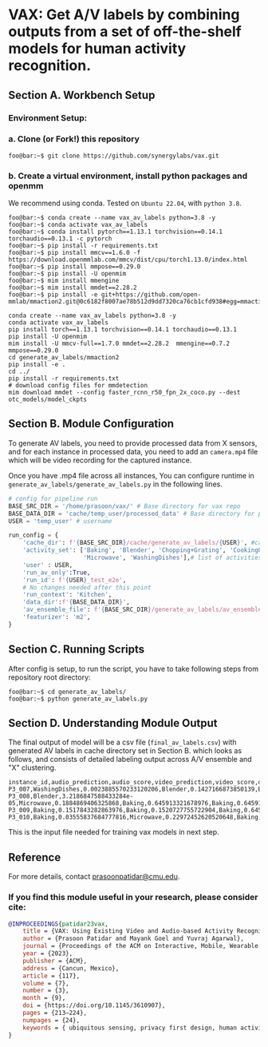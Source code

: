 # VAX: Get A/V labels by combining outputs from a set of off-the-shelf models for human activity recognition.

## Section A. Workbench Setup

### Environment Setup:

### a. Clone (or Fork!) this repository

```shell
foo@bar:~$ git clone https://github.com/synergylabs/vax.git
```

### b. Create a virtual environment, install python packages and openmm

We recommend using conda. Tested on `Ubuntu 22.04`, with `python 3.8`.

```shell
foo@bar:~$ conda create --name vax_av_labels python=3.8 -y
foo@bar:~$ conda activate vax_av_labels
foo@bar:~$ conda install pytorch==1.13.1 torchvision==0.14.1 torchaudio==0.13.1 -c pytorch
foo@bar:~$ pip install -r requirements.txt
foo@bar:~$ pip install mmcv==1.6.0 -f https://download.openmmlab.com/mmcv/dist/cpu/torch1.13.0/index.html
foo@bar:~$ pip install mmpose==0.29.0
foo@bar:~$ pip install -U openmim
foo@bar:~$ mim install mmengine
foo@bar:~$ mim install mmdet==2.28.2
foo@bar:~$ pip install -e git+https://github.com/open-mmlab/mmaction2.git@0c6182f8007ae78b512d9dd7320ca76cb1cfd938#egg=mmaction2
```

```shell
conda create --name vax_av_labels python=3.8 -y
conda activate vax_av_labels
pip install torch==1.13.1 torchvision==0.14.1 torchaudio==0.13.1
pip install -U openmim
mim install -U mmcv-full==1.7.0 mmdet==2.28.2  mmengine==0.7.2 mmpose==0.29.0
cd generate_av_labels/mmaction2
pip install -e .
cd ../
pip install -r requirements.txt
# download config files for mmdetection 
mim download mmdet --config faster_rcnn_r50_fpn_2x_coco.py --dest otc_models/model_ckpts
```
## Section B. Module Configuration

To generate AV labels, you need to provide processed data from X sensors, and for each instance in processed data, you need to add an ```camera.mp4``` file
which will be video recording for the captured instance.

Once you have .mp4 file across all instances, You can configure runtime in ```generate_av_labels/generate_av_labels.py``` in the following lines.

```python
# config for pipeline run
BASE_SRC_DIR = '/home/prasoon/vax/' # Base directory for vax repo
BASE_DATA_DIR = 'cache/temp_user/processed_data' # Base directory for processed data
USER = 'temp_user' # username

run_config = {
    'cache_dir': f'{BASE_SRC_DIR}/cache/generate_av_labels/{USER}', #cache directory 
    'activity_set': ['Baking', 'Blender', 'Chopping+Grating', 'CookingOnStove', 'FridgeOpen',
                     'Microwave', 'WashingDishes'],# list of activities you wish to create model on
    'user' : USER,
    'run_av_only':True,
    'run_id': f'{USER}_test_e2e',
    # No changes needed after this point
    'run_context': 'Kitchen',
    'data_dir':f'{BASE_DATA_DIR}',
    'av_ensemble_file': f'{BASE_SRC_DIR}/generate_av_labels/av_ensemble.pb',
    'featurizer': 'm2',
}
```

## Section C. Running Scripts

After config is setup, to run the script, you have to take following steps from repository root directory:

```shell
foo@bar:~$ cd generate_av_labels/
foo@bar:~$ python generate_av_labels.py
```

## Section D. Understanding Module Output

The final output of model will be a csv file (```final_av_labels.csv```) with generated AV labels in cache directory set in Section B.
which looks as follows, and consists of detailed labeling output across A/V ensemble and "X" clustering.

```text
instance_id,audio_prediction,audio_score,video_prediction,video_score,doppler_prediction,doppler_score,lidar_prediction,lidar_score,thermal_prediction,thermal_score,condensed_prediction,condensed_score,final_prediction,final_score
P3_007,WashingDishes,0.0023885570233120206,Blender,0.1427166873850139,Baking,0.645913321678976,Baking,0.645913321678976,Baking,0.645913321678976,WashingDishes,0.8634040164266066,Undetected,0.0
P3_008,Blender,3.2186847588433284e-05,Microwave,0.1884869406325868,Baking,0.645913321678976,Baking,0.645913321678976,Baking,0.645913321678976,Blender,0.8184560003804459,Undetected,0.0
P3_009,Baking,0.1517843282863976,Baking,0.1520727755722904,Baking,0.645913321678976,Baking,0.645913321678976,Baking,0.645913321678976,Baking,0.951844999643844,Undetected,0.0
P3_010,Baking,0.03555837684777816,Microwave,0.22972452620520648,Baking,0.645913321678976,Baking,0.645913321678976,Baking,0.645913321678976,Baking,0.7809393968522953,Undetected,0.0
```
This is the input file needed for training vax models in next step.

## Reference
For more details, contact [prasoonpatidar@cmu.edu](prasoonpatidar@cmu.edu).

### If you find this module useful in your research, please consider cite:

```bibtex
@INPROCEEDINGS{patidar23vax,
    title = {VAX: Using Existing Video and Audio-based Activity Recognition Models to Bootstrap Privacy-Sensitive Sensors},
    author = {Prasoon Patidar and Mayank Goel and Yuvraj Agarwal},
    journal = {Proceedings of the ACM on Interactive, Mobile, Wearable and Ubiquitous Technologies}
    year = {2023},
    publisher = {ACM},
    address = {Cancun, Mexico},
    article = {117},
    volume = {7},
    number = {3},
    month = {9},
    doi = {https://doi.org/10.1145/3610907},
    pages = {213–224},
    numpages = {24},
    keywords = { ubiquitous sensing, privacy first design, human activity recognition},
}
```
